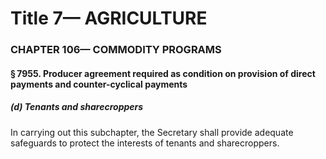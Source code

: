 
# Title 7— AGRICULTURE
### CHAPTER 106— COMMODITY PROGRAMS
#### § 7955. Producer agreement required as condition on provision of direct payments and counter-cyclical payments
##### (d) Tenants and sharecroppers

In carrying out this subchapter, the Secretary shall provide adequate safeguards to protect the interests of tenants and sharecroppers.
